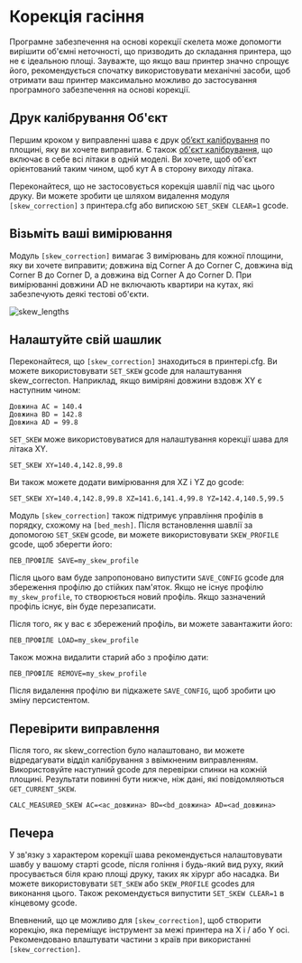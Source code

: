 # Корекція гасіння

Програмне забезпечення на основі корекції скелета може допомогти вирішити об'ємні неточності, що призводить до складання принтера, що не є ідеальною площі. Зауважте, що якщо ваш принтер значно спрощує його, рекомендується спочатку використовувати механічні засоби, щоб отримати ваш принтер максимально можливо до застосування програмного забезпечення на основі корекції.

## Друк калібрування Об'єкт

Першим кроком у виправленні шава є друк [об’єкт калібрування](https://www.thingiverse.com/thing:2563185/files) по площині, яку ви хочете виправити. Є також [об'єкт калібрування](https://www.thingiverse.com/thing:2972743), що включає в себе всі літаки в одній моделі. Ви хочете, щоб об'єкт орієнтований таким чином, щоб кут А в сторону виходу літака.

Переконайтеся, що не застосовується корекція шавлії під час цього друку. Ви можете зробити це шляхом видалення модуля `[skew_correction]` з принтера.cfg або випискою `SET_SKEW CLEAR=1` gcode.

## Візьміть ваші вимірювання

Модуль `[skew_correction]` вимагає 3 вимірювань для кожної площини, яку ви хочете виправити; довжина від Corner A до Corner C, довжина від Corner B до Corner D, а довжина від Corner A до Corner D. При вимірюванні довжини AD не включають квартири на кутах, які забезпечують деякі тестові об'єкти.

![skew_lengths](img/skew_lengths.png)

## Налаштуйте свій шашлик

Переконайтеся, що `[skew_correction]` знаходиться в принтері.cfg. Ви можете використовувати `SET_SKEW` gcode для налаштування skew_correcton. Наприклад, якщо виміряні довжини вздовж XY є наступним чином:

```
Довжина AC = 140.4
Довжина BD = 142.8
Довжина AD = 99.8
```

`SET_SKEW` може використовуватися для налаштування корекції шава для літака XY.

```
SET_SKEW XY=140.4,142.8,99.8
```

Ви також можете додати вимірювання для XZ і YZ до gcode:

```
SET_SKEW XY=140.4,142.8,99.8 XZ=141.6,141.4,99.8 YZ=142.4,140.5,99.5
```

Модуль `[skew_correction]` також підтримує управління профілів в порядку, схожому на `[bed_mesh]`. Після встановлення шавлії за допомогою `SET_SKEW` gcode, ви можете використовувати `SKEW_PROFILE` gcode, щоб зберегти його:

```
ПЕВ_ПРОФІЛЕ SAVE=my_skew_profile
```

Після цього вам буде запропоновано випустити `SAVE_CONFIG` gcode для збереження профілю до стійких пам'яток. Якщо не існує профілю `my_skew_profile`, то створюється новий профіль. Якщо зазначений профіль існує, він буде перезаписати.

Після того, як у вас є збережений профіль, ви можете завантажити його:

```
ПЕВ_ПРОФІЛЕ LOAD=my_skew_profile
```

Також можна видалити старий або з профілю дати:

```
ПЕВ_ПРОФІЛЕ REMOVE=my_skew_profile
```

Після видалення профілю ви підкажете `SAVE_CONFIG`, щоб зробити цю зміну персистентом.

## Перевірити виправлення

Після того, як skew_correction було налаштовано, ви можете відредагувати відділ калібрування з ввімкненим виправленням. Використовуйте наступний gcode для перевірки спинки на кожній площині. Результати повинні бути нижче, ніж дані, які повідомляються `GET_CURRENT_SKEW`.

```
CALC_MEASURED_SKEW AC=<ac_довжина> BD=<bd_довжина> AD=<ad_довжина>
```

## Печера

У зв'язку з характером корекції шава рекомендується налаштовувати шавбу у вашому старті gcode, після гоління і будь-який вид руху, який просувається біля краю площі друку, таких як хірург або насадка. Ви можете використовувати `SET_SKEW` або `SKEW_PROFILE` gcodes для виконання цього. Також рекомендується випустити `SET_SKEW CLEAR=1` в кінцевому gcode.

Впевнений, що це можливо для `[skew_correction]`, щоб створити корекцію, яка переміщує інструмент за межі принтера на X і / або Y осі. Рекомендовано влаштувати частини з країв при використанні `[skew_correction]`.
